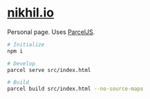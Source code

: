 [nikhil.io](https://nikhil.io)
==============================

Personal page. Uses [ParcelJS](https://parceljs.org/).

```bash
# Initialize
npm i

# Develop
parcel serve src/index.html

# Build
parcel build src/index.html --no-source-maps
```
